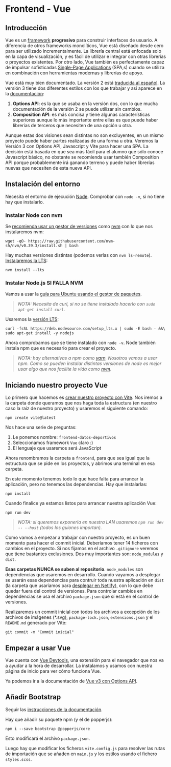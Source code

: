 # Frontend - Vue

## Introducción

Vue es un [framework](https://es.wikipedia.org/wiki/Framework_para_aplicaciones_web) **progresivo** para construir interfaces de usuario. A diferencia de otros frameworks monolíticos, Vue está diseñado desde cero para ser utilizado incrementalmente. La librería central está enfocada solo en la capa de visualización, y es fácil de utilizar e integrar con otras librerías o proyectos existentes. Por otro lado, Vue también es perfectamente capaz de impulsar sofisticadas [Single-Page Applications](https://developer.mozilla.org/en-US/docs/Glossary/SPA) (SPA,s) cuando se utiliza en combinación con herramientas modernas y librerías de apoyo.

Vue está muy bien documentado. La versión 2 está [traducida al español](https://es.vuejs.org/v2/guide/). La versión 3 tiene dos diferentes estilos con los que trabajar y así aparece en la [documentación](https://vuejs.org/guide/introduction.html):
1. **Options API**: es la que se usaba en la versión dos, con lo que mucha documentación de la versión 2 se puede utilizar sin cambios.
1. **Composition API**: es más concisa y tiene algunas características superiores aunque lo más importante entre ellas es que puede haber librerías de terceros que necesiten de una opción u otra.

Aunque estas dos visiones sean distintas no son excluyentes, en un mismo proyecto puede haber partes realizadas de una forma u otra. Veremos la Versión 3 con Options API, Javascript y Vite para hacer una SPA. La decisión está basada en que sea más fácil para el alumno que sólo conoce Javascript básico, no obstante se recomienda usar también Composition API porque probablemente irá ganando terreno y puede haber librerías nuevas que necesiten de esta nueva API.

## Instalación del entorno

Necesita el entorno de ejecución [Node](https://nodejs.org/es/). Comprobar con `node -v`, si no tiene hay que instalarlo.

### Instalar Node con nvm
Se [recomienda usar un gestor de versiones](https://docs.npmjs.com/downloading-and-installing-node-js-and-npm) como [nvm](https://github.com/nvm-sh/nvm) con lo que nos instalaremos nvm:
 ```
 wget -qO- https://raw.githubusercontent.com/nvm-sh/nvm/v0.39.3/install.sh | bash
 ```
Hay muchas versiones distintas (podemos verlas con `nvm ls-remote`). [Instalaremos la LTS](https://github.com/nvm-sh/nvm#long-term-support):
```
nvm install --lts
```

### Instalar Node.js **SI FALLA NVM**
Vamos a usar la [guía para Ubuntu usando el gestor de paquetes](https://nodejs.org/es/download/package-manager/#distribuciones-linux-basadas-en-debian-y-ubuntu-paquetes-enterprise-linux-fedora-y-snap).
> _NOTA: Necesita de curl, si no se tiene instalado hacerlo con `sudo apt-get install curl`._

Usaremos la [versión LTS](https://github.com/nodesource/distributions/blob/master/README.md#using-ubuntu-4):

```
curl -fsSL https://deb.nodesource.com/setup_lts.x | sudo -E bash - &&\
sudo apt-get install -y nodejs
```

Ahora comprobamos que se tiene instalado con `node -v`. Node también instala npm que es necesario para crear el proyecto.
> _NOTA: hay alternativas a npm como [yarn](https://yarnpkg.com/). Nosotros vamos a usar npm. Como se pueden instalar distintas versiones de node es mejor usar algo que nos facilite la vida como [nvm](https://docs.npmjs.com/downloading-and-installing-node-js-and-npm)._

## Iniciando nuestro proyecto Vue

Lo primero que hacemos es [crear nuestro proyecto con Vite](https://vitejs.dev/guide/#scaffolding-your-first-vite-project). Nos iremos a la carpeta donde queramos que nos haga toda la estructura (en nuestro caso la raíz de nuestro proyecto) y usaremos el siguiente comando:

```
npm create vite@latest
```

Nos hace una serie de preguntas:
1. Le ponemos nombre: `frontend-datos-deportivos`
1. Seleccionamos framework `Vue` claro :)
1. El lenguaje que usaremos será JavaScript

Ahora renombramos la carpeta a `frontend`, para que sea igual que la estructura que se pide en los proyectos, y abrimos una terminal en esa carpeta.

En este momento tenemos todo lo que hace falta para arrancar la aplicación, pero no tenemos las dependencias. Hay que instalarlas:

```
npm install
```

Cuando finalice ya estamos listos para arrancar nuestra aplicación Vue:
```
npm run dev
```
> _NOTA: si queremos exponerla en nuestra LAN usaremos `npm run dev -- --host` (todos los guiones importan)._

Como vamos a empezar a trabajar con nuestro proyecto, es un buen momento para hacer el commit inicial. Deberíamos tener 14 ficheros con cambios en el proyecto. Si nos fijamos en el archivo `.gitignore` veremos que tiene bastantes exclusiones. Dos muy importantes son: `node_modules` y `dist`.

**Esas carpetas NUNCA se suben al repositorio**. `node_modules` son dependencias que usaremos en desarrollo. Cuando vayamos a desplegar se usarán esas dependencias para contruir toda nuestra aplicación en `dist` (la carpeta que usaríamos para [desplegar en Netlify](https://www.youtube.com/watch?v=Qd9PhRKPhEs&list=PL_4GjXD29UltPeqCXVBOl32lWBt5QKf_j&index=8)), con lo que debe quedar fuera del control de versiones. Para controlar cambios en dependencias se usa el archivo `package.json` que sí está en el control de versiones.

Realizaremos un commit inicial con todos los archivos a excepción de los archivos de imágenes (*.svg), `package-lock.json`, `extensions.json` y el `README.md` generado por Vite:

```
git commit -m "Commit inicial"
```

## Empezar a usar Vue
Vue cuenta con [Vue Devtools](https://devtools.vuejs.org/), una extensión para el navegador que nos va a ayudar a la hora de desarrollar. La instalamos y usamos con nuestra página de inicio para ver cómo funciona Vue.

Ya podemos ir a la documentación de [Vue v3 con Options API](https://vuejs.org/guide/introduction.html#what-is-vue).

## Añadir Bootstrap

Seguir las [instrucciones de la documentación](https://getbootstrap.com/docs/5.3/getting-started/vite/).

Hay que añadir su paquete npm (y el de popperjs):
```
npm i --save bootstrap @popperjs/core
```

Esto modificará el archivo `package.json`.

Luego hay que modificar los ficheros `vite.config.js` para resolver las rutas de importación que se añaden en `main.js` y los estilos usando el fichero `styles.scss`.